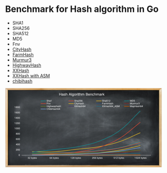# Benchmark for Hash algorithm in Go

- SHA1
- SHA256
- SHA512
- MD5
- Fnv
- [CityHash](https://bitbucket.org/creachadair/cityhash)
- [FarmHash](https://github.com/leemcloughlin/gofarmhash)
- [Murmur3](https://github.com/spaolacci/murmur3)
- [HighwayHash](https://github.com/minio/highwayhash)
- [XXHash](https://github.com/pierrec/xxHash/xxHash64)
- [XXHash with ASM](https://github.com/cespare/xxhash)
- [chibihash](https://github.com/smallnest/chibihash)


![](benchmark.png)